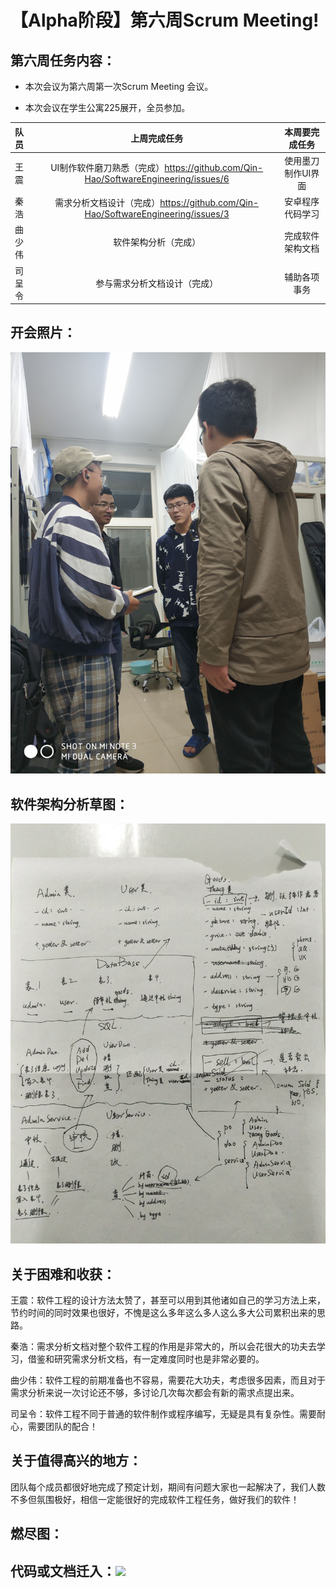 # 【Alpha阶段】第六周Scrum Meeting!

## 第六周任务内容：



- 本次会议为第六周第一次Scrum Meeting 会议。

- 本次会议在学生公寓225展开，全员参加。

  



| 队员   |                         上周完成任务                         |   本周要完成任务   |
| :----- | :----------------------------------------------------------: | :----------------: |
| 王震   | UI制作软件磨刀熟悉（完成）https://github.com/Qin-Hao/SoftwareEngineering/issues/6 | 使用墨刀制作UI界面 |
| 秦浩   | 需求分析文档设计（完成）https://github.com/Qin-Hao/SoftwareEngineering/issues/3 |  安卓程序代码学习  |
| 曲少伟 |                     软件架构分析（完成）                     |  完成软件架构文档  |
| 司呈令 |                 参与需求分析文档设计（完成）                 |    辅助各项事务    |



## 开会照片：

![image](https://github.com/Qin-Hao/SoftwareEngineering/blob/master/document/images/%E8%BD%AF%E4%BB%B6%E8%AE%BE%E8%AE%A1/%E7%AC%AC%E5%85%AD%E5%91%A8%E4%BE%8B%E4%BC%9A.jpg)



## 软件架构分析草图：

![image](https://github.com/Qin-Hao/SoftwareEngineering/blob/master/document/images/%E8%BD%AF%E4%BB%B6%E8%AE%BE%E8%AE%A1/%E6%9E%B6%E6%9E%84%E5%88%86%E6%9E%90%E8%8D%89%E5%9B%BE.jpg)





## 关于困难和收获：

王震：软件工程的设计方法太赞了，甚至可以用到其他诸如自己的学习方法上来，节约时间的同时效果也很好，不愧是这么多年这么多人这么多大公司累积出来的思路。

秦浩：需求分析文档对整个软件工程的作用是非常大的，所以会花很大的功夫去学习，借鉴和研究需求分析文档，有一定难度同时也是非常必要的。

曲少伟：软件工程的前期准备也不容易，需要花大功夫，考虑很多因素，而且对于需求分析来说一次讨论还不够，多讨论几次每次都会有新的需求点提出来。

司呈令：软件工程不同于普通的软件制作或程序编写，无疑是具有复杂性。需要耐心，需要团队的配合！



## 关于值得高兴的地方：

团队每个成员都很好地完成了预定计划，期间有问题大家也一起解决了，我们人数不多但氛围极好，相信一定能很好的完成软件工程任务，做好我们的软件！



## 燃尽图：



## 代码或文档迁入：![](C:\Users\Vine\Desktop\文档.png)





